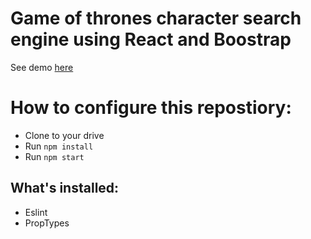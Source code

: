 # Game of thrones character search engine using React and Boostrap
See demo [here](https://arkadiuszpasek.github.io/game-of-thrones/)

# How to configure this repostiory:
- Clone to your drive
- Run `npm install`
- Run `npm start`

## What's installed:
- Eslint
- PropTypes
